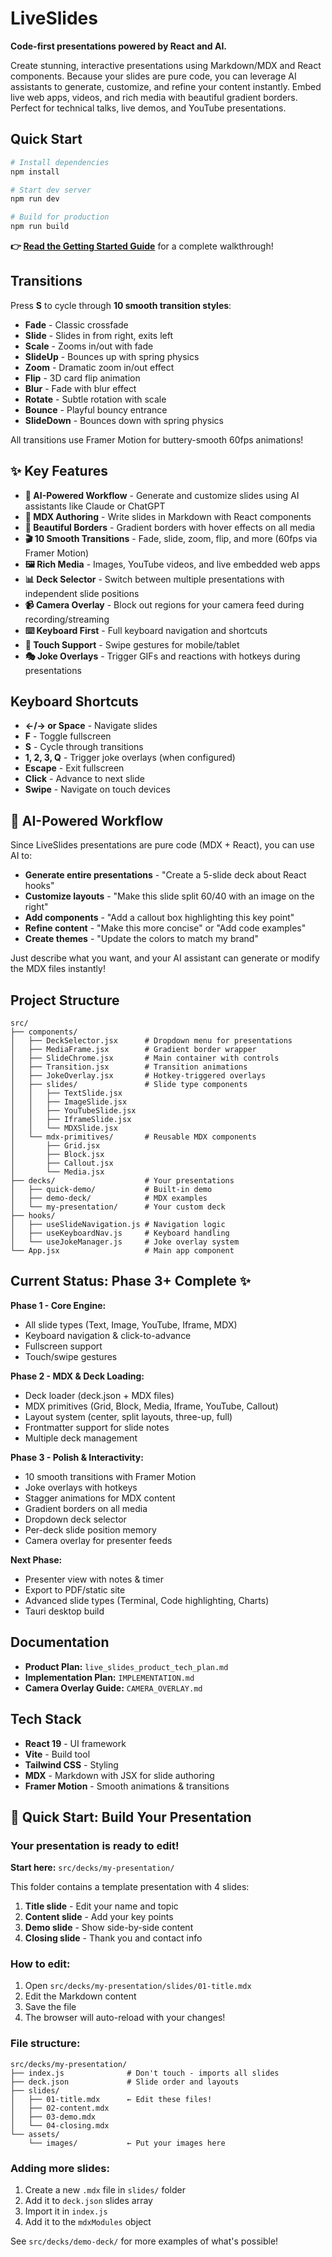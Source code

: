 # LiveSlides

**Code-first presentations powered by React and AI.**

Create stunning, interactive presentations using Markdown/MDX and React components. Because your slides are pure code, you can leverage AI assistants to generate, customize, and refine your content instantly. Embed live web apps, videos, and rich media with beautiful gradient borders. Perfect for technical talks, live demos, and YouTube presentations.

##  Quick Start

```bash
# Install dependencies
npm install

# Start dev server
npm run dev

# Build for production
npm run build
```

**👉 [Read the Getting Started Guide](./GETTING_STARTED.md)** for a complete walkthrough!

##  Transitions

Press **S** to cycle through **10 smooth transition styles**:
- **Fade** - Classic crossfade
- **Slide** - Slides in from right, exits left
- **Scale** - Zooms in/out with fade
- **SlideUp** - Bounces up with spring physics
- **Zoom** - Dramatic zoom in/out effect
- **Flip** - 3D card flip animation
- **Blur** - Fade with blur effect
- **Rotate** - Subtle rotation with scale
- **Bounce** - Playful bouncy entrance
- **SlideDown** - Bounces down with spring physics

All transitions use Framer Motion for buttery-smooth 60fps animations!

## ✨ Key Features

- **🤖 AI-Powered Workflow** - Generate and customize slides using AI assistants like Claude or ChatGPT
- **📝 MDX Authoring** - Write slides in Markdown with React components
- **🎨 Beautiful Borders** - Gradient borders with hover effects on all media
- **🎬 10 Smooth Transitions** - Fade, slide, zoom, flip, and more (60fps via Framer Motion)
- **🖼️ Rich Media** - Images, YouTube videos, and live embedded web apps
- **📊 Deck Selector** - Switch between multiple presentations with independent slide positions
- **📹 Camera Overlay** - Block out regions for your camera feed during recording/streaming
- **⌨️ Keyboard First** - Full keyboard navigation and shortcuts
- **📱 Touch Support** - Swipe gestures for mobile/tablet
- **🎭 Joke Overlays** - Trigger GIFs and reactions with hotkeys during presentations

##  Keyboard Shortcuts

- **←/→ or Space** - Navigate slides
- **F** - Toggle fullscreen
- **S** - Cycle through transitions
- **1, 2, 3, Q** - Trigger joke overlays (when configured)
- **Escape** - Exit fullscreen
- **Click** - Advance to next slide
- **Swipe** - Navigate on touch devices

## 🤖 AI-Powered Workflow

Since LiveSlides presentations are pure code (MDX + React), you can use AI to:

- **Generate entire presentations** - "Create a 5-slide deck about React hooks"
- **Customize layouts** - "Make this slide split 60/40 with an image on the right"
- **Add components** - "Add a callout box highlighting this key point"
- **Refine content** - "Make this more concise" or "Add code examples"
- **Create themes** - "Update the colors to match my brand"

Just describe what you want, and your AI assistant can generate or modify the MDX files instantly!

##  Project Structure

```
src/
├── components/
│   ├── DeckSelector.jsx      # Dropdown menu for presentations
│   ├── MediaFrame.jsx        # Gradient border wrapper
│   ├── SlideChrome.jsx       # Main container with controls
│   ├── Transition.jsx        # Transition animations
│   ├── JokeOverlay.jsx       # Hotkey-triggered overlays
│   ├── slides/               # Slide type components
│   │   ├── TextSlide.jsx
│   │   ├── ImageSlide.jsx
│   │   ├── YouTubeSlide.jsx
│   │   ├── IframeSlide.jsx
│   │   └── MDXSlide.jsx
│   └── mdx-primitives/       # Reusable MDX components
│       ├── Grid.jsx
│       ├── Block.jsx
│       ├── Callout.jsx
│       └── Media.jsx
├── decks/                    # Your presentations
│   ├── quick-demo/           # Built-in demo
│   ├── demo-deck/            # MDX examples
│   └── my-presentation/      # Your custom deck
├── hooks/
│   ├── useSlideNavigation.js # Navigation logic
│   ├── useKeyboardNav.js     # Keyboard handling
│   └── useJokeManager.js     # Joke overlay system
└── App.jsx                   # Main app component
```
##  Current Status: Phase 3+ Complete ✨

**Phase 1 - Core Engine:**
-  All slide types (Text, Image, YouTube, Iframe, MDX)
-  Keyboard navigation & click-to-advance
-  Fullscreen support
-  Touch/swipe gestures

**Phase 2 - MDX & Deck Loading:**
-  Deck loader (deck.json + MDX files)
-  MDX primitives (Grid, Block, Media, Iframe, YouTube, Callout)
-  Layout system (center, split layouts, three-up, full)
-  Frontmatter support for slide notes
-  Multiple deck management

**Phase 3 - Polish & Interactivity:**
-  10 smooth transitions with Framer Motion
-  Joke overlays with hotkeys
-  Stagger animations for MDX content
-  Gradient borders on all media
-  Dropdown deck selector
-  Per-deck slide position memory
-  Camera overlay for presenter feeds

**Next Phase:**
-  Presenter view with notes & timer
-  Export to PDF/static site
-  Advanced slide types (Terminal, Code highlighting, Charts)
-  Tauri desktop build

##  Documentation

- **Product Plan:** `live_slides_product_tech_plan.md`
- **Implementation Plan:** `IMPLEMENTATION.md`
- **Camera Overlay Guide:** `CAMERA_OVERLAY.md`

##  Tech Stack

- **React 19** - UI framework
- **Vite** - Build tool
- **Tailwind CSS** - Styling
- **MDX** - Markdown with JSX for slide authoring
- **Framer Motion** - Smooth animations & transitions

## 🎯 Quick Start: Build Your Presentation

### Your presentation is ready to edit!

**Start here:** `src/decks/my-presentation/`

This folder contains a template presentation with 4 slides:
1. **Title slide** - Edit your name and topic
2. **Content slide** - Add your key points
3. **Demo slide** - Show side-by-side content
4. **Closing slide** - Thank you and contact info

### How to edit:

1. Open `src/decks/my-presentation/slides/01-title.mdx`
2. Edit the Markdown content
3. Save the file
4. The browser will auto-reload with your changes!

### File structure:
```
src/decks/my-presentation/
├── index.js              # Don't touch - imports all slides
├── deck.json             # Slide order and layouts
├── slides/
│   ├── 01-title.mdx      ← Edit these files!
│   ├── 02-content.mdx
│   ├── 03-demo.mdx
│   └── 04-closing.mdx
└── assets/
    └── images/           ← Put your images here
```

### Adding more slides:

1. Create a new `.mdx` file in `slides/` folder
2. Add it to `deck.json` slides array
3. Import it in `index.js`
4. Add it to the `mdxModules` object

See `src/decks/demo-deck/` for more examples of what's possible!
